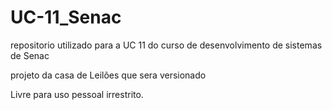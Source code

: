# UC-11_Senac
 repositorio utilizado para a UC 11 do curso de desenvolvimento de sistemas de Senac

projeto da casa de Leilões que sera versionado

Livre para uso pessoal irrestrito.
